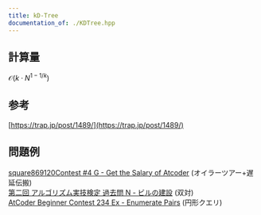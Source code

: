 ```yaml
---
title: kD-Tree
documentation_of: ./KDTree.hpp
---
```

## 計算量
$\mathcal{O}(k\cdot N^{1-1/k})$
## 参考
[https://trap.jp/post/1489/](https://trap.jp/post/1489/)
## 問題例
[square869120Contest #4 G - Get the Salary of Atcoder](https://atcoder.jp/contests/s8pc-4/tasks/s8pc_4_g) (オイラーツアー+遅延伝搬) \
[第二回 アルゴリズム実技検定 過去問 N - ビルの建設](https://atcoder.jp/contests/past202004-open/tasks/past202004_n) (双対) \
[AtCoder Beginner Contest 234 Ex - Enumerate Pairs](https://atcoder.jp/contests/abc234/tasks/abc234_h) (円形クエリ)

